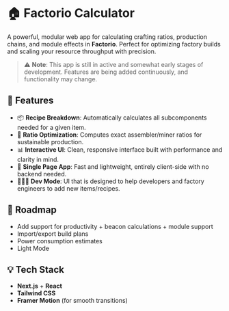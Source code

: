 # 🏠 Factorio Calculator

A powerful, modular web app for calculating crafting ratios, production chains, and module effects in **Factorio**. Perfect for optimizing factory builds and scaling your resource throughput with precision.

> ⚠️ **Note**: This app is still in active and somewhat early stages of development. Features are being added continuously, and functionality may change.

## 🔧 Features

* 📦 **Recipe Breakdown**: Automatically calculates all subcomponents needed for a given item.
* 🔀 **Ratio Optimization**: Computes exact assembler/miner ratios for sustainable production.
* 📊 **Interactive UI**: Clean, responsive interface built with performance and clarity in mind.
* 📁 **Single Page App**: Fast and lightweight, entirely client-side with no backend needed.
* 🧑🏻‍💻 **Dev Mode**: UI that is designed to help developers and factory engineers to add new items/recipes.

## 📌 Roadmap

* Add support for productivity + beacon calculations + module support
* Import/export build plans
* Power consumption estimates
* Light Mode

## 💡 Tech Stack

* **Next.js** + **React**
* **Tailwind CSS**
* **Framer Motion** (for smooth transitions)